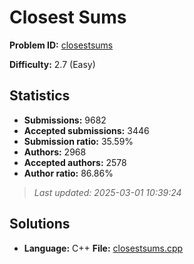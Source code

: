 # Closest Sums

**Problem ID:** [closestsums](https://open.kattis.com/problems/closestsums)

**Difficulty:** 2.7 (Easy)

## Statistics

- **Submissions:** 9682
- **Accepted submissions:** 3446
- **Submission ratio:** 35.59%
- **Authors:** 2968
- **Accepted authors:** 2578
- **Author ratio:** 86.86%

> *Last updated: 2025-03-01 10:39:24*

## Solutions

- **Language:** C++
  **File:** [closestsums.cpp](./closestsums.cpp)
